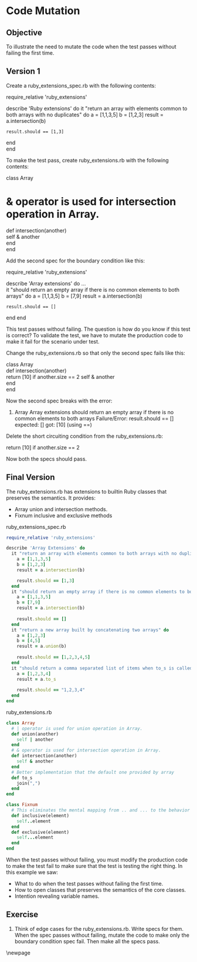 # Code Mutation #

## Objective ##

To illustrate the need to mutate the code when the test passes without failing the first time.

## Version 1 ##

Create a ruby_extensions_spec.rb with the following contents:

require_relative 'ruby_extensions'

describe 'Ruby extensions' do
  it "return an array with elements common to both arrays with no duplicates" do
    a = [1,1,3,5]
    b = [1,2,3]
    result = a.intersection(b)

    result.should == [1,3]
  end    
end

To make the test pass, create ruby_extensions.rb with the following contents:

class Array  
  # & operator is used for intersection operation in Array.
  def intersection(another)  
    self & another  
  end  
end

Add the second spec for the boundary condition like this:

require_relative 'ruby_extensions'

describe 'Array extensions' do
  ...  
  it "should return an empty array if there is no common elements to both arrays" do
    a = [1,1,3,5]
    b = [7,9]
    result = a.intersection(b)
  
    result.should == []    
  end
end

This test passes without failing. The question is how do you know if this test is correct? To validate the test, we have to mutate the production code to make it fail for the scenario under test.

Change the ruby_extensions.rb so that only the second spec fails like this:

class Array  
  def intersection(another)  
    return [10] if another.size == 2
    self & another  
  end  
end

Now the second spec breaks with the error:

1) Array Array extensions should return an empty array if there is no common elements to both arrays
   Failure/Error: result.should == []
     expected: []
          got: [10] (using ==)

Delete the short circuiting condition from the ruby_extensions.rb: 

return [10] if another.size == 2

Now both the specs should pass.

## Final Version ##

The ruby_extensions.rb has extensions to builtin Ruby classes that preserves the semantics. It provides:

- Array union and intersection methods. 
- Fixnum inclusive and exclusive methods

ruby_extensions_spec.rb

```ruby
require_relative 'ruby_extensions'

describe 'Array Extensions' do
  it "return an array with elements common to both arrays with no duplicates" do
    a = [1,1,3,5]
    b = [1,2,3]
    result = a.intersection(b)

    result.should == [1,3]
  end
  it "should return an empty array if there is no common elements to both arrays" do
    a = [1,1,3,5]
    b = [7,9]
    result = a.intersection(b)
  
    result.should == []    
  end
  it "return a new array built by concatenating two arrays" do
    a = [1,2,3]
    b = [4,5]
    result = a.union(b)
    
    result.should == [1,2,3,4,5]
  end
  it "should return a comma separated list of items when to_s is called" do
    a = [1,2,3,4]
    result = a.to_s
    
    result.should == "1,2,3,4"
  end
end
```

ruby_extensions.rb

```ruby
class Array  
  # | operator is used for union operation in Array.
  def union(another)  
    self | another  
  end  
  # & operator is used for intersection operation in Array.
  def intersection(another)  
    self & another  
  end  
  # Better implementation that the default one provided by array
  def to_s
    join(",")
  end
end

class Fixnum
  # This eliminates the mental mapping from .. and ... to the behavior of the methods.
  def inclusive(element)
    self..element
  end
  def exclusive(element)
    self...element
  end
end
```

When the test passes without failing, you must modify the production code to make the test fail to make sure that the test is testing the right thing. In this example we saw:

- What to do when the test passes without failing the first time.
- How to open classes that preserves the semantics of the core classes.
- Intention revealing variable names.

## Exercise ##

1. Think of edge cases for the ruby_extensions.rb. Write specs for them. When the spec passes without failing, mutate the code to make only the boundary condition spec fail. Then make all the specs pass.

\newpage
